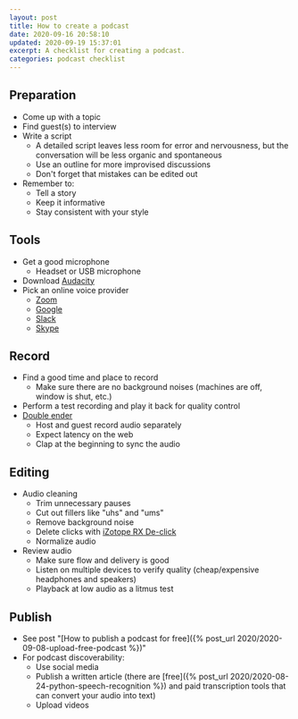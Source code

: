 ```yaml
---
layout: post
title: How to create a podcast
date: 2020-09-16 20:58:10
updated: 2020-09-19 15:37:01
excerpt: A checklist for creating a podcast.
categories: podcast checklist
---
```


## Preparation

- Come up with a topic
- Find guest(s) to interview
- Write a script
  - A detailed script leaves less room for error and nervousness, but the conversation will be less organic and spontaneous
  - Use an outline for more improvised discussions
  - Don't forget that mistakes can be edited out
- Remember to:
  - Tell a story
  - Keep it informative
  - Stay consistent with your style

## Tools

- Get a good microphone
  - Headset or USB microphone
- Download [Audacity](https://www.audacityteam.org/)
- Pick an online voice provider
  - [Zoom](https://zoom.us/)
  - [Google](https://meet.google.com/)
  - [Slack](https://slack.com/)
  - [Skype](https://www.skype.com/)

## Record

- Find a good time and place to record
  - Make sure there are no background noises (machines are off, window is shut, etc.)
- Perform a test recording and play it back for quality control
- [Double ender](https://thepodcastersstudio.com/tps-ep-47-recording-a-double-ender-podcast/)
  - Host and guest record audio separately
  - Expect latency on the web
  - Clap at the beginning to sync the audio

## Editing

- Audio cleaning
  - Trim unnecessary pauses
  - Cut out fillers like "uhs" and "ums"
  - Remove background noise
  - Delete clicks with [iZotope RX De-click](https://www.izotope.com/en/products/rx/features/de-click.html)
  - Normalize audio
- Review audio
  - Make sure flow and delivery is good
  - Listen on multiple devices to verify quality (cheap/expensive headphones and speakers)
  - Playback at low audio as a litmus test

## Publish

- See post "[How to publish a podcast for free]({% post_url 2020/2020-09-08-upload-free-podcast %})"
- For podcast discoverability:
  - Use social media
  - Publish a written article (there are [free]({% post_url 2020/2020-08-24-python-speech-recognition %}) and paid transcription tools that can convert your audio into text)
  - Upload videos
